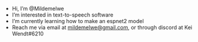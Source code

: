 - Hi, I’m @Mildemelwe
- I’m interested in text-to-speech software
- I’m currently learning how to make an espnet2 model
- Reach me via email at mildemelwe@gmail.com, or through discord at Kei Wendt#6210

<!---
Mildemelwe/Mildemelwe is a ✨ special ✨ repository because its `README.md` (this file) appears on your GitHub profile.
You can click the Preview link to take a look at your changes.
--->
